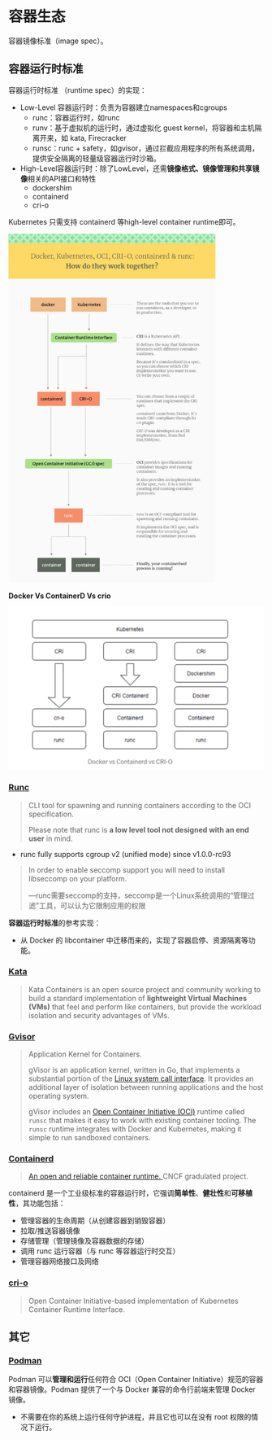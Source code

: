# 容器生态

容器镜像标准（image spec）。



## 容器运行时标准

容器运行时标准 （runtime spec）的实现：

- Low-Level 容器运行时：负责为容器建立namespaces和cgroups
  - runc：容器运行时，如runc
  - runv：基于虚拟机的运行时，通过虚拟化 guest kernel，将容器和主机隔离开来，如 kata, Firecracker
  - runsc：runc + safety，如gvisor，通过拦截应用程序的所有系统调用，提供安全隔离的轻量级容器运行时沙箱。
- High-Level容器运行时：除了LowLevel，还需**镜像格式、镜像管理和共享镜像**相关的API接口和特性
  - dockershim
  - containerd
  - cri-o

Kubernetes 只需支持 containerd 等high-level container runtime即可。

<img src="./pics/runtime_compare.jpg" alt="img" style="zoom:67%;" />

**Docker Vs ContainerD Vs crio**

<img src="pics/docker_containerd_crio.png" alt="image" style="zoom:50%;" />

### [Runc](https://github.com/opencontainers/runc)

> CLI tool for spawning and running containers according to the OCI specification.
>
> Please note that runc is **a low level tool not designed with an end user** in mind. 

- runc fully supports cgroup v2 (unified mode) since v1.0.0-rc93

> In order to enable seccomp support you will need to install libseccomp on your platform.
>
> —runc需要seccomp的支持，seccomp是一个Linux系统调用的“管理过滤”工具，可以认为它限制应用的权限

 **容器运行时标准**的参考实现：

- 从 Docker 的 libcontainer 中迁移而来的，实现了容器启停、资源隔离等功能。

### [Kata](https://github.com/kata-containers/kata-containers)

> Kata Containers is an open source project and community working to build a standard implementation of **lightweight Virtual Machines (VMs)** that feel and perform like containers, but provide the workload isolation and security advantages of VMs.

### [Gvisor](https://github.com/google/gvisor)

> Application Kernel for Containers.
>
> gVisor is an application kernel, written in Go, that implements a substantial portion of the [Linux system call interface](https://en.wikipedia.org/wiki/Linux_kernel_interfaces). It provides an additional layer of isolation between running applications and the host operating system.
>
> gVisor includes an [Open Container Initiative (OCI)](https://www.opencontainers.org/) runtime called `runsc` that makes it easy to work with existing container tooling. The `runsc` runtime integrates with Docker and Kubernetes, making it simple to run sandboxed containers.

### [Containerd](./containerd/README.md)

> [An open and reliable container runtime. ](https://github.com/containerd/containerd)CNCF gradulated project.

containerd 是一个工业级标准的容器运行时，它强调**简单性**、**健壮性**和**可移植性**，其功能包括：

- 管理容器的生命周期（从创建容器到销毁容器）
- 拉取/推送容器镜像
- 存储管理（管理镜像及容器数据的存储）
- 调用 runc 运行容器（与 runc 等容器运行时交互）
- 管理容器网络接口及网络

### [cri-o](https://github.com/cri-o/cri-o)

> Open Container Initiative-based implementation of Kubernetes Container Runtime Interface.



## 其它

### [Podman](https://podman.io/)

Podman 可以**管理和运行**任何符合 OCI（Open Container Initiative）规范的容器和容器镜像。Podman 提供了一个与 Docker 兼容的命令行前端来管理 Docker 镜像。

- 不需要在你的系统上运行任何守护进程，并且它也可以在没有 root 权限的情况下运行。